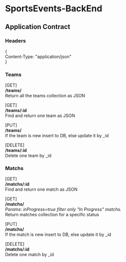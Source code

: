 # SportsEvents-BackEnd

## Application Contract

### Headers
{  
    Content-Type: "application/json"  
}  

### Teams 

[GET]  
**/teams/**  
Return all the teams collection as JSON  

[GET]  
**/teams/:id**  
Find and return one team as JSON  

[PUT]  
**/teams/**  
If the team is new insert to DB, else update it by _id  

[DELETE]  
**/teams/:id**  
Delete one team by _id  


### Matchs  
    
[GET]  
**/matchs/:id**  
Find and return one match as JSON  

[GET]  
**/matchs/**  
*Params: inProgress=true filter only "In Progress" matchs.*  
Return matches collection for a specific status  

[PUT]  
**/matchs/**   
If the match is new insert to DB, else update it by _id  

[DELETE]  
**/matchs/:id**  
Delete one match by _id  


